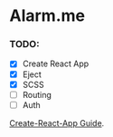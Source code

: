 # Alarm.me

### TODO:
- [x] Create React App
- [x] Eject
- [x] SCSS
- [ ] Routing
- [ ] Auth

[Create-React-App Guide](https://github.com/facebookincubator/create-react-app/blob/master/packages/react-scripts/template/README.md).
